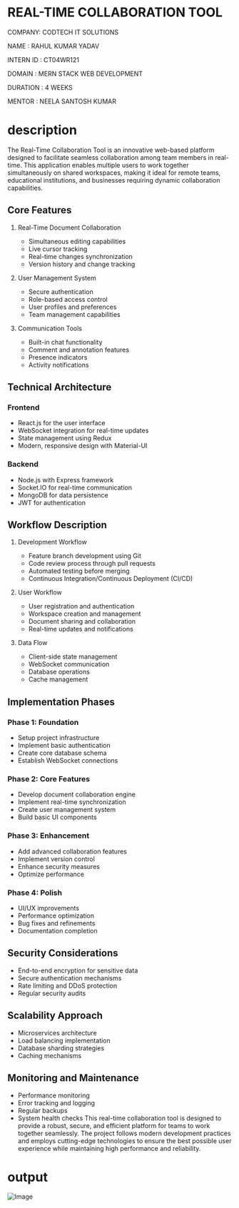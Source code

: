  # REAL-TIME COLLABORATION TOOL

 COMPANY: CODTECH IT SOLUTIONS

 NAME : RAHUL KUMAR YADAV

 INTERN ID : CT04WR121

 DOMAIN : MERN STACK WEB DEVELOPMENT

 DURATION : 4 WEEKS

 MENTOR : NEELA SANTOSH KUMAR


 # description
 The Real-Time Collaboration Tool is an innovative web-based platform designed to facilitate seamless collaboration among team members in real-time. This application enables multiple users to work together simultaneously on shared workspaces, making it ideal for remote teams, educational institutions, and businesses requiring dynamic collaboration capabilities.

## Core Features
1. Real-Time Document Collaboration
   
   - Simultaneous editing capabilities
   - Live cursor tracking
   - Real-time changes synchronization
   - Version history and change tracking
2. User Management System
   
   - Secure authentication
   - Role-based access control
   - User profiles and preferences
   - Team management capabilities
3. Communication Tools
   
   - Built-in chat functionality
   - Comment and annotation features
   - Presence indicators
   - Activity notifications
## Technical Architecture
### Frontend
- React.js for the user interface
- WebSocket integration for real-time updates
- State management using Redux
- Modern, responsive design with Material-UI
### Backend
- Node.js with Express framework
- Socket.IO for real-time communication
- MongoDB for data persistence
- JWT for authentication
## Workflow Description
1. Development Workflow
   
   - Feature branch development using Git
   - Code review process through pull requests
   - Automated testing before merging
   - Continuous Integration/Continuous Deployment (CI/CD)
2. User Workflow
   
   - User registration and authentication
   - Workspace creation and management
   - Document sharing and collaboration
   - Real-time updates and notifications
3. Data Flow
   
   - Client-side state management
   - WebSocket communication
   - Database operations
   - Cache management
## Implementation Phases
### Phase 1: Foundation
- Setup project infrastructure
- Implement basic authentication
- Create core database schema
- Establish WebSocket connections
### Phase 2: Core Features
- Develop document collaboration engine
- Implement real-time synchronization
- Create user management system
- Build basic UI components
### Phase 3: Enhancement
- Add advanced collaboration features
- Implement version control
- Enhance security measures
- Optimize performance
### Phase 4: Polish
- UI/UX improvements
- Performance optimization
- Bug fixes and refinements
- Documentation completion
## Security Considerations
- End-to-end encryption for sensitive data
- Secure authentication mechanisms
- Rate limiting and DDoS protection
- Regular security audits
## Scalability Approach
- Microservices architecture
- Load balancing implementation
- Database sharding strategies
- Caching mechanisms
## Monitoring and Maintenance
- Performance monitoring
- Error tracking and logging
- Regular backups
- System health checks
This real-time collaboration tool is designed to provide a robust, secure, and efficient platform for teams to work together seamlessly. The project follows modern development practices and employs cutting-edge technologies to ensure the best possible user experience while maintaining high performance and reliability.




# output
![Image](https://github.com/user-attachments/assets/2e9190bb-2d65-411d-85cc-563a116779da)
